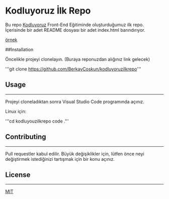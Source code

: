 # Kodluyoruz İlk Repo

Bu repo [Kodluyoruz](https://github.com/BerkayCoskun/kodluyoruzilkrepo) Front-End Eğitiminde oluşturduğumuz ilk repo. İçerisinde bir adet README dosyası bir adet index.html barındırıyor.

[örnek]()

##Installation

Öncelikle projeyi clonelayın. (Buraya reponuzdan alığınız link gelecek)

'''git clone https://github.com/BerkayCoskun/kodluyoruzilkrepo'''

## Usage

-----------------------------------------------------------------------------------------------------------------------------------

Projeyi cloneladıktan sonra Visual Studio Code programında açınız.

Linux için:

'''cd kodluyouzilkrepo 
code  .'''

## Contributing

-----------------------------------------------------------------------------------------------------------------------------------

Pull requestler kabul edilir. Büyük değişiklikler için, lütfen önce neyi değiştirmek istediğinizi tartışmak için bir konu açınız.

## License

-----------------------------------------------------------------------------------------------------------------------------------

[MIT](https://choosealicense.com/licenses/mit/)


